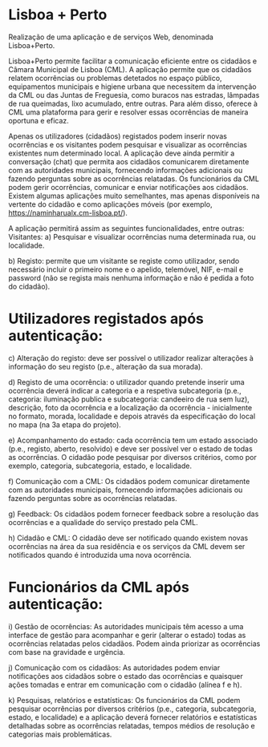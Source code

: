 # Lisboa + Perto
Realização de uma aplicação e de serviços Web, denominada Lisboa+Perto.

 Lisboa+Perto permite facilitar a comunicação eficiente entre os cidadãos e Câmara
Municipal de Lisboa (CML). A aplicação permite que os cidadãos relatem ocorrências ou problemas
detetados no espaço público, equipamentos municipais e higiene urbana que necessitem da
intervenção da CML ou das Juntas de Freguesia, como buracos nas estradas, lâmpadas de rua
queimadas, lixo acumulado, entre outras. Para além disso, oferece à CML uma plataforma para gerir e
resolver essas ocorrências de maneira oportuna e eficaz.

Apenas os utilizadores (cidadãos) registados podem inserir novas ocorrências e os visitantes podem
pesquisar e visualizar as ocorrências existentes num determinado local. A aplicação deve ainda
permitir a conversação (chat) que permita aos cidadãos comunicarem diretamente com as autoridades
municipais, fornecendo informações adicionais ou fazendo perguntas sobre as ocorrências relatadas.
Os funcionários da CML podem gerir ocorrências, comunicar e enviar notificações aos cidadãos.
Existem algumas aplicações muito semelhantes, mas apenas disponíveis na vertente do cidadão e
como aplicações móveis (por exemplo, https://naminharualx.cm-lisboa.pt/).


A aplicação permitirá assim as seguintes funcionalidades, entre outras:
Visitantes:
a) Pesquisar e visualizar ocorrências numa determinada rua, ou localidade.

b) Registo: permite que um visitante se registe como utilizador, sendo necessário incluir o
primeiro nome e o apelido, telemóvel, NIF, e-mail e password (não se regista mais nenhuma
informação e não é pedida a foto do cidadão).

# Utilizadores registados após autenticação:

c) Alteração do registo: deve ser possível o utilizador realizar alterações à informação do seu
registo (p.e., alteração da sua morada).

d) Registo de uma ocorrência: o utilizador quando pretende inserir uma ocorrência deverá indicar
a categoria e a respetiva subcategoria (p.e., categoria: iluminação publica e subcategoria:
candeeiro de rua sem luz), descrição, foto da ocorrência e a localização da ocorrência -
inicialmente no formato, morada, localidade e depois através da especificação do local no
mapa (na 3a etapa do projeto).

e) Acompanhamento do estado: cada ocorrência tem um estado associado (p.e., registo, aberto,
resolvido) e deve ser possível ver o estado de todas as ocorrências. O cidadão pode pesquisar
por diversos critérios, como por exemplo, categoria, subcategoria, estado, e localidade.

f) Comunicação com a CML: Os cidadãos podem comunicar diretamente com as autoridades
municipais, fornecendo informações adicionais ou fazendo perguntas sobre as ocorrências
relatadas.

g) Feedback: Os cidadãos podem fornecer feedback sobre a resolução das ocorrências e a
qualidade do serviço prestado pela CML.

h) Cidadão e CML: O cidadão deve ser notificado quando existem novas ocorrências na área da
sua residência e os serviços da CML devem ser notificados quando é introduzida uma nova
ocorrência.

# Funcionários da CML após autenticação:

i) Gestão de ocorrências: As autoridades municipais têm acesso a uma interface de gestão para
acompanhar e gerir (alterar o estado) todas as ocorrências relatadas pelos cidadãos. Podem
ainda priorizar as ocorrências com base na gravidade e urgência.

j) Comunicação com os cidadãos: As autoridades podem enviar notificações aos cidadãos sobre
o estado das ocorrências e quaisquer ações tomadas e entrar em comunicação com o cidadão
(alínea f e h).

k) Pesquisas, relatórios e estatísticas: Os funcionários da CML podem pesquisar ocorrências por
diversos critérios (p.e., categoria, subcategoria, estado, e localidade) e a aplicação deverá
fornecer relatórios e estatísticas detalhadas sobre as ocorrências relatadas, tempos médios de
resolução e categorias mais problemáticas.
  
